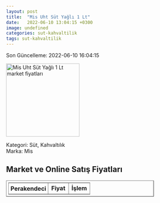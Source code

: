 ```yaml
---
layout: post
title:  "Mis Uht Süt Yağlı 1 Lt"
date:   2022-06-10 13:04:15 +0300
image: undefined
categories: sut-kahvaltilik
tags: sut-kahvaltilik
---
```


Son Güncelleme: 2022-06-10 16:04:15

<img src="undefined" width="200" alt="Mis Uht Süt Yağlı 1 Lt market fiyatları" />

Kategori: Süt, Kahvaltılık
<br />
Marka: Mis

<h2>Market ve Online Satış Fiyatları</h2>

<table border="1" style="padding: 5px;width:80%;">
  <tr>
    <td style="padding: 5px;"><strong>Perakendeci</strong></td>
    <td><strong>Fiyat</strong></td>
    <td><strong>İşlem</strong></td>
  </tr>
  
</table>
